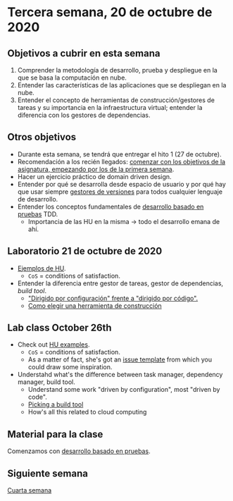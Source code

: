 # Tercera semana, 20 de octubre de 2020


## Objetivos a cubrir en esta semana

1. Comprender la metodología de desarrollo, prueba y despliegue en la que se basa la computación en nube.
2. Entender las características de las aplicaciones que se despliegan
   en la nube.
2. Entender el concepto de herramientas de construcción/gestores de tareas y su
   importancia en la infraestructura virtual; entender la diferencia
   con los gestores de dependencias.


## Otros objetivos

* Durante esta semana, se tendrá que entregar el hito 1 (27 de
  octubre).
* Recomendación a los recién llegados: [comenzar con los objetivos de
  la asignatura, empezando por los de la primera semana](01-semana.md).
* Hacer un ejercicio práctico de domain driven design.
* Entender por qué se desarrolla desde espacio de usuario y por qué
  hay que usar siempre [gestores de versiones](https://jj.github.io/CC/documentos/temas/Desarrollo_basado_en_pruebas#entornos-virtuales-de-desarrollo) para todos cualquier
  lenguaje de desarrollo.
* Entender los conceptos fundamentales de [desarrollo basado en
  pruebas](https://jj.github.io/CC/documentos/temas/Desarrollo_basado_en_pruebas#entornos-virtuales-de-desarrollo) TDD.
  * Importancia de las HU en la misma → todo el desarrollo emana de ahí.

## Laboratorio 21 de octubre de 2020

* [Ejemplos de HU](https://github.com/cecimerelo/VizYourData/issues/13).
  * `CoS` = conditions of satisfaction.
* Entender la diferencia entre gestor de tareas, gestor de
  dependencias, *build tool*.
  * ["Dirigido por configuración" frente a "dirigido por código".](https://github.com/ClevelandJavaScript/grunt-and-gulp)
  * [Como elegir una herramienta de construcción](https://freecontent.manning.com/how-to-pick-your-build-tool/)

## Lab class October 26th

- Check out  [HU examples](https://github.com/cecimerelo/VizYourData/issues/13).
  * `CoS` = conditions of satisfaction.
  * As a matter of fact, she's got an [issue template](https://github.com/cecimerelo/VizYourData/blob/main/.github/ISSUE_TEMPLATE/user_story.md) from which you could draw some inspiration.
- Understahd what's the difference between task manager, dependency manager, build tool.
  - Understand some work "driven by configuration", most "driven by code".
  - [Picking a build tool](https://freecontent.manning.com/how-to-pick-your-build-tool/)
  - How's all this related to cloud computing

## Material para la clase

Comenzamos con [desarrollo basado en pruebas](https://jj.github.io/CC/documentos/temas/Desarrollo_basado_en_pruebas.md).

## Siguiente semana

[Cuarta semana](04-semana.md)
